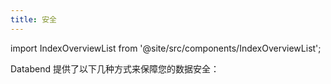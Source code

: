 ```yaml
---
title: 安全
---
```


import IndexOverviewList from '@site/src/components/IndexOverviewList';

Databend 提供了以下几种方式来保障您的数据安全：

<IndexOverviewList />
